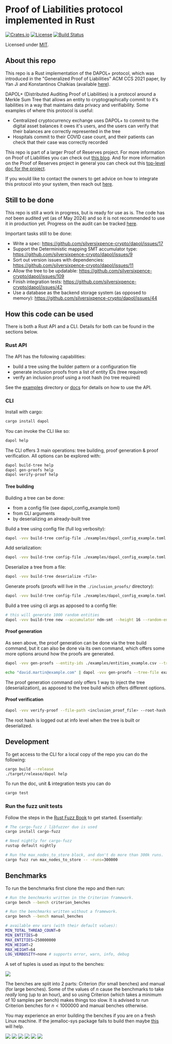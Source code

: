 # Proof of Liabilities protocol implemented in Rust

[![Crates.io](https://img.shields.io/crates/v/dapol?style=flat-square)](https://crates.io/crates/dapol)
[![License](https://img.shields.io/badge/license-MIT-blue?style=flat-square)](LICENSE)
[![Build Status](https://img.shields.io/github/actions/workflow/status/silversixpence-crypto/dapol/ci.yml?branch=main&style=flat-square)](https://github.com/silversixpence-crypto/dapol/actions/workflows/ci.yml?query=branch%3Amain)

Licensed under [MIT](LICENSE).

## About this repo

This repo is a Rust implementation of the DAPOL+ protocol, which was introduced in the "Generalized Proof of Liabilities" ACM CCS 2021 paper, by Yan Ji and Konstantinos Chalkias (available [here](https://eprint.iacr.org/2021/1350)).

DAPOL+ (Distributed Auditing Proof of Liabilities) is a protocol around a Merkle Sum Tree that allows an entity to cryptographically commit to it's liabilities in a way that maintains data privacy and verifiability. Some examples of where this protocol is useful:
- Centralized cryptocurrency exchange uses DAPOL+ to commit to the digital asset balances it owes it's users, and the users can verify that their balances are correctly represented in the tree
- Hospitals commit to their COVID case count, and their patients can check that their case was correctly recorded

This repo is part of a larger Proof of Reserves project. For more information on Proof of Liabilities you can check out [this blog](https://reservex.io/blogs/1). And for more information on the Proof of Reserves project in general you can check out this [top-level doc for the project](https://hackmd.io/p0dy3R0RS5qpm3sX-_zreA).

If you would like to contact the owners to get advice on how to integrate this protocol into your system, then reach out [here](https://reservex.io/contact).

## Still to be done

This repo is still a work in progress, but is ready for
use as is. The code has _not_ been audited yet (as of May 2024) and so it is not recommended to use it in production yet. Progress on the audit can be tracked [here](https://github.com/silversixpence-crypto/dapol/issues/91).

Important tasks still to be done:
- Write a spec: https://github.com/silversixpence-crypto/dapol/issues/17
- Support the Deterministic mapping SMT accumulator type: https://github.com/silversixpence-crypto/dapol/issues/9
- Sort out version issues with dependencies: https://github.com/silversixpence-crypto/dapol/issues/11
- Allow the tree to be updatable: https://github.com/silversixpence-crypto/dapol/issues/109
- Finish integration tests: https://github.com/silversixpence-crypto/dapol/issues/42
- Use a database as the backend storage system (as opposed to memory): https://github.com/silversixpence-crypto/dapol/issues/44

## How this code can be used

There is both a Rust API and a CLI. Details for both can be found in the sections below.

### Rust API

The API has the following capabilities:
- build a tree using the builder pattern or a configuration file
- generate inclusion proofs from a list of entity IDs (tree required)
- verify an inclusion proof using a root hash (no tree required)

See the [examples](https://github.com/silversixpence-crypto/dapol/examples) directory or [docs](https://docs.rs/dapol/latest/dapol/#rust-api) for details on how to use the API.

### CLI

Install with cargo:
```bash
cargo install dapol
```

You can invoke the CLI like so:
```bash
dapol help
```

The CLI offers 3 main operations: tree building, proof generation & proof verification. All options can be explored with:
```bash
dapol build-tree help
dapol gen-proofs help
dapol verify-proof help
```

#### Tree building

Building a tree can be done:
- from a config file (see dapol_config_example.toml)
- from CLI arguments
- by deserializing an already-built tree

Build a tree using config file (full log verbosity):
```bash
dapol -vvv build-tree config-file ./examples/dapol_config_example.toml
```

Add serialization:
```bash
dapol -vvv build-tree config-file ./examples/dapol_config_example.toml --serialize .
```

Deserialize a tree from a file:
```bash
dapol -vvv build-tree deserialize <file>
```

Generate proofs (proofs will live in the `./inclusion_proofs/` directory):
```bash
dapol -vvv build-tree config-file ./examples/dapol_config_example.toml --gen-proofs ./examples/entities_example.csv
```

Build a tree using cli args as apposed to a config file:
```bash
# this will generate 1000 random entities
dapol -vvv build-tree new --accumulator ndm-smt --height 16 --random-entities 1000 --secrets-file ./examples/dapol_secrets_example.toml
```

#### Proof generation

As seen above, the proof generation can be done via the tree build command, but it can also be done via its own command, which offers some more options around how the proofs are generated.

```bash
dapol -vvv gen-proofs --entity-ids ./examples/entities_example.csv --tree-file <serialized_tree_file>
```

```bash
echo "david.martin@example.com" | dapol -vvv gen-proofs --tree-file examples/my_serialized_tree_for_testing.dapoltree --entitiy-ids -
```

The proof generation command only offers 1 way to inject the tree (deserialization), as apposed to the tree build which offers different options.

#### Proof verification

```bash
dapol -vvv verify-proof --file-path <inclusion_proof_file> --root-hash <hash>
```

The root hash is logged out at info level when the tree is built or deserialized.

## Development

To get access to the CLI for a local copy of the repo you can do the following:
```bash
cargo build --release
./target/release/dapol help
```

To run the doc, unit & integration tests you can do
```bash
cargo test
```

### Run the fuzz unit tests

Follow the steps in the [Rust Fuzz Book](https://rust-fuzz.github.io/book/introduction.html) to get started. Essentially:
```bash
# The cargo-fuzz / libfuzzer duo is used
cargo install cargo-fuzz

# Need nightly for cargo-fuzz
rustup default nightly

# Run the max_nodes_to_store block, and don't do more than 300k runs.
cargo fuzz run max_nodes_to_store -- -runs=300000
```

## Benchmarks

To run the benchmarks first clone the repo and then run:
```bash
# Run the benchmarks written in the Criterion framework.
cargo bench --bench criterion_benches

# Run the benchmarks written without a framework.
cargo bench --bench manual_benches

# available env vars (with their default values):
MIN_TOTAL_THREAD_COUNT=0
MIN_ENTITIES=0
MAX_ENTITIES=250000000
MIN_HEIGHT=2
MAX_HEIGHT=64
LOG_VERBOSITY=none # supports error, warn, info, debug
```

A set of tuples is used as input to the benches:

![](resources/readme_eq_benchmark.svg)

The benches are split into 2 parts: Criterion (for small benches) and manual (for large benches). Some of the values of $n$ cause the benchmarks to take *really* long (up to an hour), and so using Criterion (which takes a minimum of 10 samples per bench) makes things too slow. It is advised to run Criterion benches for $n<1000000$ and manual benches otherwise.

You may experience an error building the benches if you are on a fresh Linux machine. If the jemalloc-sys package fails to build then maybe [this](https://github.com/tikv/jemallocator/issues/29) will help.

![](resources/build_time_large.png)
![](resources/build_time_small.png)
![](resources/mem_usage_large.png)
![](resources/mem_usage_small.png)
![](resources/proof_generation_time.png)
![](resources/proof_size.png)

